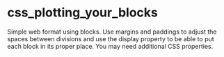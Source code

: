 # css_plotting_your_blocks
Simple web format using blocks. Use margins and paddings to adjust the spaces between divisions and use the display property to be able to put each block in its proper place. You may need additional CSS properties.
